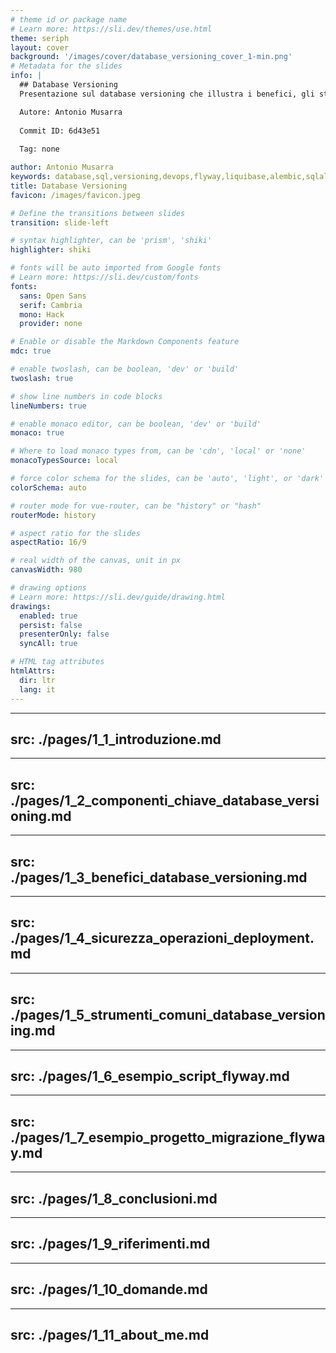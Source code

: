 ```yaml
---
# theme id or package name
# Learn more: https://sli.dev/themes/use.html
theme: seriph
layout: cover
background: '/images/cover/database_versioning_cover_1-min.png'
# Metadata for the slides
info: |
  ## Database Versioning
  Presentazione sul database versioning che illustra i benefici, gli strumenti comuni e le best practices per gestire le versioni delle strutture e dei dati di un database.

  Autore: Antonio Musarra
  
  Commit ID: 6d43e51
  
  Tag: none

author: Antonio Musarra
keywords: database,sql,versioning,devops,flyway,liquibase,alembic,sqlalchemy,python,java
title: Database Versioning
favicon: /images/favicon.jpeg

# Define the transitions between slides
transition: slide-left

# syntax highlighter, can be 'prism', 'shiki'
highlighter: shiki

# fonts will be auto imported from Google fonts
# Learn more: https://sli.dev/custom/fonts
fonts:
  sans: Open Sans
  serif: Cambria
  mono: Hack
  provider: none

# Enable or disable the Markdown Components feature
mdc: true

# enable twoslash, can be boolean, 'dev' or 'build'
twoslash: true

# show line numbers in code blocks
lineNumbers: true

# enable monaco editor, can be boolean, 'dev' or 'build'
monaco: true

# Where to load monaco types from, can be 'cdn', 'local' or 'none'
monacoTypesSource: local

# force color schema for the slides, can be 'auto', 'light', or 'dark'
colorSchema: auto

# router mode for vue-router, can be "history" or "hash"
routerMode: history

# aspect ratio for the slides
aspectRatio: 16/9

# real width of the canvas, unit in px
canvasWidth: 980

# drawing options
# Learn more: https://sli.dev/guide/drawing.html
drawings:
  enabled: true
  persist: false
  presenterOnly: false
  syncAll: true

# HTML tag attributes
htmlAttrs:
  dir: ltr
  lang: it
---
```


<style>
.slidev-page {
  padding: 0;
  background: url("/images/cover/database_versioning_cover_1-min.png");
  background-repeat: no-repeat;
  background-position: center;
  background-size: cover;
}
</style>

<!--
Con questa presentazione, vorrei discutere con voi un tema su cui sono abbastanza sensibile; credo che sia giunto il momento di affrontarlo in modo concreto e fare quel passo in più necessario per iniziare il processo di automazione anche per quel che riguarda le basi di dati applicative.

Per facilitare lo svolgimento di questa presentazione, vi prego di mettere da parte tutte le vostre domande che affronteremo alla fine di questa presentazione.

Bene! Iniziamo
-->

---
src: ./pages/1_1_introduzione.md
---

---
src: ./pages/1_2_componenti_chiave_database_versioning.md
---

---
src: ./pages/1_3_benefici_database_versioning.md
---

---
src: ./pages/1_4_sicurezza_operazioni_deployment.md
---

---
src: ./pages/1_5_strumenti_comuni_database_versioning.md
---

---
src: ./pages/1_6_esempio_script_flyway.md
---

---
src: ./pages/1_7_esempio_progetto_migrazione_flyway.md
---

---
src: ./pages/1_8_conclusioni.md
---

---
src: ./pages/1_9_riferimenti.md
---

---
src: ./pages/1_10_domande.md
---

---
src: ./pages/1_11_about_me.md
---
